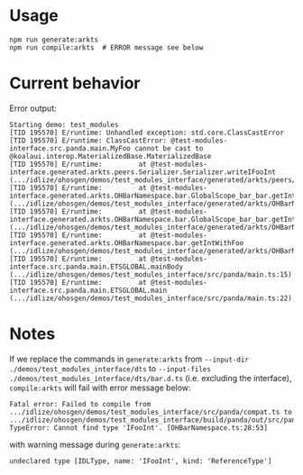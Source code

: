 # Usage

```
npm run generate:arkts
npm run compile:arkts  # ERROR message see below
```

# Current behavior

Error output:

```
Starting demo: test_modules
[TID 195570] E/runtime: Unhandled exception: std.core.ClassCastError
[TID 195570] E/runtime: ClassCastError: @test-modules-interface.src.panda.main.MyFoo cannot be cast to @koalaui.interop.MaterializedBase.MaterializedBase
[TID 195570] E/runtime:         at @test-modules-interface.generated.arkts.peers.Serializer.Serializer.writeIFooInt (.../idlize/ohosgen/demos/test_modules_interface/generated/arkts/peers/Serializer.ts:63)
[TID 195570] E/runtime:         at @test-modules-interface.generated.arkts.OHBarNamespace.bar.GlobalScope_bar_bar.getIntWithFoo_serialize (.../idlize/ohosgen/demos/test_modules_interface/generated/arkts/OHBarNamespace.ts:36)
[TID 195570] E/runtime:         at @test-modules-interface.generated.arkts.OHBarNamespace.bar.GlobalScope_bar_bar.getIntWithFoo (.../idlize/ohosgen/demos/test_modules_interface/generated/arkts/OHBarNamespace.ts:32)
[TID 195570] E/runtime:         at @test-modules-interface.generated.arkts.OHBarNamespace.bar.getIntWithFoo (.../idlize/ohosgen/demos/test_modules_interface/generated/arkts/OHBarNamespace.ts:45)
[TID 195570] E/runtime:         at @test-modules-interface.src.panda.main.ETSGLOBAL.mainBody (.../idlize/ohosgen/demos/test_modules_interface/src/panda/main.ts:15)
[TID 195570] E/runtime:         at @test-modules-interface.src.panda.main.ETSGLOBAL.main (.../idlize/ohosgen/demos/test_modules_interface/src/panda/main.ts:22)
```

# Notes

If we replace the commands in `generate:arkts` from `--input-dir ./demos/test_modules_interface/dts` to `--input-files ./demos/test_modules_interface/dts/bar.d.ts`
(i.e. excluding the interface), `compile:arkts` will fail with error message below:
```
Fatal error: Failed to compile from .../idlize/ohosgen/demos/test_modules_interface/src/panda/compat.ts to .../idlize/ohosgen/demos/test_modules_interface/build/panda/out/src/panda/compat.abc
TypeError: Cannot find type 'IFooInt'. [OHBarNamespace.ts:28:53]
```
with warning message during `generate:arkts`:
```
undeclared type [IDLType, name: 'IFooInt', kind: 'ReferenceType']
```
